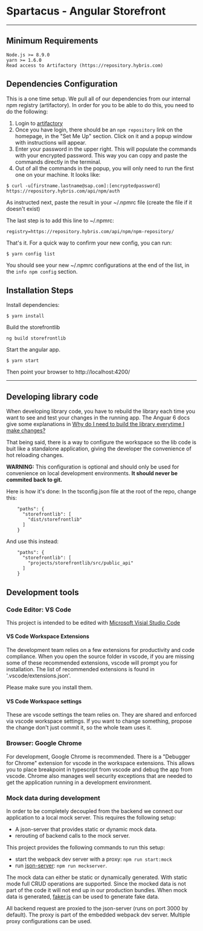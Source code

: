 # Spartacus - Angular Storefront

---

## Minimum Requirements

```
Node.js >= 8.9.0
yarn >= 1.6.0
Read access to Artifactory (https://repository.hybris.com)
```

## Dependencies Configuration

This is a one time setup. We pull all of our dependencies from our internal npm registry (artifactory). In order for you to be able to do this, you need to do the following:

1.  Login to [artifactory](https://repository.hybris.com/webapp/#/login)
2.  Once you have login, there should be an `npm repository` link on the homepage, in the "Set Me Up" section. Click on it and a popup window with instructions will appear.
3.  Enter your password in the upper right. This will populate the commands with your encrypted password. This way you can copy and paste the commands directly in the terminal.
4.  Out of all the commands in the popup, you will only need to run the first one on your machine. It looks like:

```
$ curl -u[firstname.lastname@sap.com]:[encryptedpassword] https://repository.hybris.com/api/npm/auth
```

As instructed next, paste the result in your ~/.npmrc file (create the file if it doesn't exist)

The last step is to add this line to ~/.npmrc:

```
registry=https://repository.hybris.com/api/npm/npm-repository/
```

That's it. For a quick way to confirm your new config, you can run:

```
$ yarn config list
```

You should see your new ~/.npmrc configurations at the end of the list, in the `info npm config` section.

## Installation Steps

Install dependencies:

```
$ yarn install
```

Build the storefrontlib

```
ng build storefrontlib
```

Start the angular app.

```
$ yarn start
```

Then point your browser to http://localhost:4200/

---

## Developing library code

When developing library code, you have to rebuild the library each time you want to see and test your changes in the running app. The Anguar 6 docs give some explanations in [Why do I need to build the library everytime I make changes?](https://github.com/angular/angular-cli/wiki/stories-create-library#why-do-i-need-to-build-the-library-everytime-i-make-changes)

That being said, there is a way to configure the workspace so the lib code is buit like a standalone application, giving the developer the convenience of hot reloading changes.

**WARNING:** This configuration is optional and should only be used for convenience on local development environments. **It should never be commited back to git.**

Here is how it's done: In the tsconfig.json file at the root of the repo, change this:

```
    "paths": {
      "storefrontlib": [
        "dist/storefrontlib"
      ]
    }
```

And use this instead:

```
    "paths": {
      "storefrontlib": [
        "projects/storefrontlib/src/public_api"
      ]
    }
```

## Development tools

### Code Editor: VS Code

This project is intended to be edited with [Microsoft Visial Studio Code](https://code.visualstudio.com)

#### VS Code Workspace Extensions

The development team relies on a few extensions for productivity and code compliance. When you open the source folder in vscode, if you are missing some of these recommended extensions, vscode will prompt you for installation. The list of recommended extensions is found in '.vscode/extensions.json'.

Please make sure you install them.

#### VS Code Workspace settings

These are vscode settings the team relies on. They are shared and enforced via vscode workspace settings. If you want to change something, propose the change don't just commit it, so the whole team uses it.

### Browser: Google Chrome

For development, Google Chrome is recommended. There is a "Debugger for Chrome" extension for vscode in the workspace extensions. This allows you to place breakpoint in typescript from vscode and debug the app from vscode.
Chrome also manages well security exceptions that are needed to get the application running in a development environment.

### Mock data during development

In order to be completely decoupled from the backend we connect our application to a local mock server. This requires the following setup:

* A json-server that provides static or dynamic mock data.
* rerouting of backend calls to the mock server.

This project provides the following commands to run this setup:

* start the webpack dev server with a proxy: `npm run start:mock`
* run [json-server](https://github.com/typicode/json-server): `npm run mockserver`.

The mock data can either be static or dynamically generated. With static mode full CRUD operations are supported. Since the mocked data is not part of the code it will not end up in our production bundles. When mock data is generated, [faker.js](https://github.com/Marak/faker.js) can be used to generate fake data.

All backend request are proxied to the json-server (runs on port 3000 by default). The proxy is part of the embedded webpack dev server. Multiple proxy configurations can be used.

